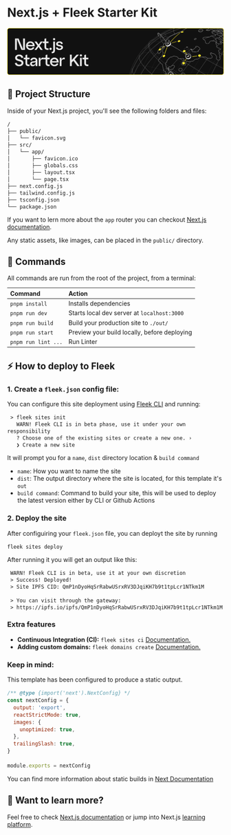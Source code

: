 # Next.js + Fleek Starter Kit

![image](https://github.com/geniusyinka/fleek-nextjs-template/blob/update/public/fleek-nextjs.svg)

## 🚀 Project Structure

Inside of your Next.js project, you'll see the following folders and files:

```
/
├── public/
│   └── favicon.svg
├── src/
│   └── app/
│       ├── favicon.ico
│       ├── globals.css
│       ├── layout.tsx
│       └── page.tsx
├── next.config.js
├── tailwind.config.js
├── tsconfig.json
└── package.json
```

If you want to lern more about the `app` router you can checkout [Next.js documentation](https://nextjs.org/docs/app/building-your-application/routing#the-app-directory).

Any static assets, like images, can be placed in the `public/` directory.


## 🧞 Commands

All commands are run from the root of the project, from a terminal:

| Command                | Action                                           |
| :--------------------- | :----------------------------------------------- |
| `pnpm install`          | Installs dependencies                            |
| `pnpm run dev`          | Starts local dev server at `localhost:3000`      |
| `pnpm run build`        | Build your production site to `./out/`          |
| `pnpm run start`      | Preview your build locally, before deploying     |
| `pnpm run lint ...`    | Run Linter |

## ⚡ How to deploy to Fleek

### 1. Create a `fleek.json` config file:
You can configure this site deployment using [Fleek CLI]() and running:
```
 > fleek sites init
   WARN! Fleek CLI is in beta phase, use it under your own responsibility
   ? Choose one of the existing sites or create a new one. › 
   ❯ Create a new site
```
It will prompt you for a `name`, `dist` directory location & `build command`
- `name`: How you want to name the site
- `dist`: The output directory where the site is located, for this template it's `out`
- `build command`: Command to build your site, this will be used to deploy the latest version either by CLI or Github Actions

### 2. Deploy the site
After configuiring your `fleek.json` file, you can deployt the site by running

```
fleek sites deploy
```
After running it you will get an output like this:
```
 WARN! Fleek CLI is in beta, use it at your own discretion
 > Success! Deployed!
 > Site IPFS CID: QmP1nDyoHqSrRabwUSrxRV3DJqiKH7b9t1tpLcr1NTkm1M

 > You can visit through the gateway:
 > https://ipfs.io/ipfs/QmP1nDyoHqSrRabwUSrxRV3DJqiKH7b9t1tpLcr1NTkm1M
 ```

### Extra features
- **Continuous Integration (CI):** `fleek sites ci` [Documentation.](https://docs.fleek.xyz/services/sites/#continuous-integration-ci)
- **Adding custom domains:** `fleek domains create` [Documentation.](https://docs.fleek.xyz/services/domains/)


### Keep in mind:

This template has been configured to produce a static output.

```js
/** @type {import('next').NextConfig} */
const nextConfig = {
  output: 'export',
  reactStrictMode: true,
  images: {
    unoptimized: true,
  },
  trailingSlash: true,
}

module.exports = nextConfig

```

You can find more information about static builds in [Next Documentation](https://nextjs.org/docs/app/building-your-application/deploying/static-exports#configuration)


## 👀 Want to learn more?

Feel free to check [Next.js documentation](https://nextjs.org/docs) or jump into Next.js [learning platform](https://nextjs.org/learn/foundations/about-nextjs?utm_source=next-site&utm_medium=nav-cta&utm_campaign=next-website).

